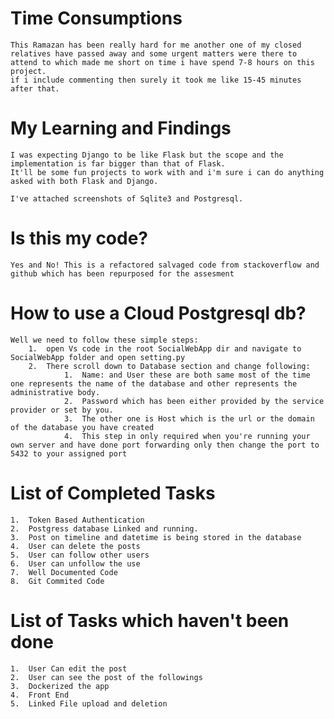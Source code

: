 # Time Consumptions

    This Ramazan has been really hard for me another one of my closed relatives have passed away and some urgent matters were there to attend to which made me short on time i have spend 7-8 hours on this project.
    if i include commenting then surely it took me like 15-45 minutes after that.

# My Learning and Findings

    I was expecting Django to be like Flask but the scope and the implementation is far bigger than that of Flask.
    It'll be some fun projects to work with and i'm sure i can do anything asked with both Flask and Django.

    I've attached screenshots of Sqlite3 and Postgresql.

# Is this my code?

    Yes and No! This is a refactored salvaged code from stackoverflow and github which has been repurposed for the assesment

# How to use a Cloud Postgresql db?

    Well we need to follow these simple steps:
        1.  open Vs code in the root SocialWebApp dir and navigate to SocialWebApp folder and open setting.py
        2.  There scroll down to Database section and change following:
                1.  Name: and User these are both same most of the time one represents the name of the database and other represents the administrative body.
                2.  Password which has been either provided by the service provider or set by you.
                3.  The other one is Host which is the url or the domain of the database you have created
                4.  This step in only required when you're running your own server and have done port forwarding only then change the port to 5432 to your assigned port

# List of Completed Tasks
    1.  Token Based Authentication
    2.  Postgress database Linked and running. 
    3.  Post on timeline and datetime is being stored in the database
    4.  User can delete the posts
    5.  User can follow other users
    6.  User can unfollow the use
    7.  Well Documented Code
    8.  Git Commited Code

# List of Tasks which haven't been done

    1.  User Can edit the post
    2.  User can see the post of the followings 
    3.  Dockerized the app
    4.  Front End
    5.  Linked File upload and deletion